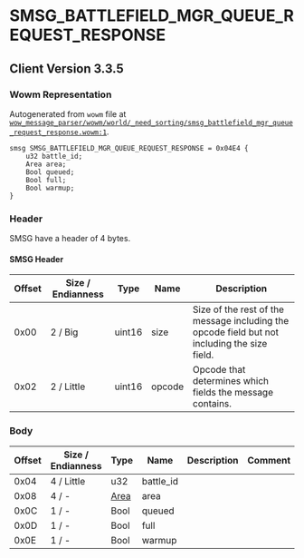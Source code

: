# SMSG_BATTLEFIELD_MGR_QUEUE_REQUEST_RESPONSE

## Client Version 3.3.5

### Wowm Representation

Autogenerated from `wowm` file at [`wow_message_parser/wowm/world/_need_sorting/smsg_battlefield_mgr_queue_request_response.wowm:1`](https://github.com/gtker/wow_messages/tree/main/wow_message_parser/wowm/world/_need_sorting/smsg_battlefield_mgr_queue_request_response.wowm#L1).
```rust,ignore
smsg SMSG_BATTLEFIELD_MGR_QUEUE_REQUEST_RESPONSE = 0x04E4 {
    u32 battle_id;
    Area area;
    Bool queued;
    Bool full;
    Bool warmup;
}
```
### Header

SMSG have a header of 4 bytes.

#### SMSG Header

| Offset | Size / Endianness | Type   | Name   | Description |
| ------ | ----------------- | ------ | ------ | ----------- |
| 0x00   | 2 / Big           | uint16 | size   | Size of the rest of the message including the opcode field but not including the size field.|
| 0x02   | 2 / Little        | uint16 | opcode | Opcode that determines which fields the message contains.|

### Body

| Offset | Size / Endianness | Type | Name | Description | Comment |
| ------ | ----------------- | ---- | ---- | ----------- | ------- |
| 0x04 | 4 / Little | u32 | battle_id |  |  |
| 0x08 | 4 / - | [Area](area.md) | area |  |  |
| 0x0C | 1 / - | Bool | queued |  |  |
| 0x0D | 1 / - | Bool | full |  |  |
| 0x0E | 1 / - | Bool | warmup |  |  |

